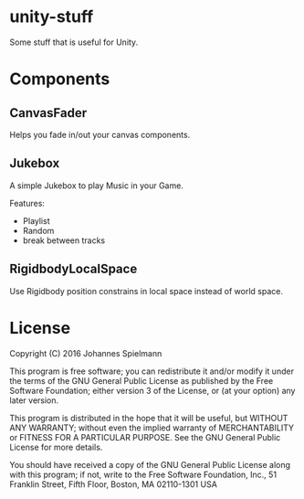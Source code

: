 # unity-stuff
Some stuff that is useful for Unity.

# Components

## CanvasFader

Helps you fade in/out your canvas components.

## Jukebox

A simple Jukebox to play Music in your Game.

Features:

* Playlist
* Random
* break between tracks

## RigidbodyLocalSpace

Use Rigidbody position constrains in local space instead of world space.

# License

Copyright (C) 2016 Johannes Spielmann

This program is free software; you can redistribute it and/or modify
it under the terms of the GNU General Public License as published by
the Free Software Foundation; either version 3 of the License, or
(at your option) any later version.

This program is distributed in the hope that it will be useful,
but WITHOUT ANY WARRANTY; without even the implied warranty of
MERCHANTABILITY or FITNESS FOR A PARTICULAR PURPOSE.  See the
GNU General Public License for more details.

You should have received a copy of the GNU General Public License
along with this program; if not, write to the Free Software Foundation,
Inc., 51 Franklin Street, Fifth Floor, Boston, MA 02110-1301  USA
